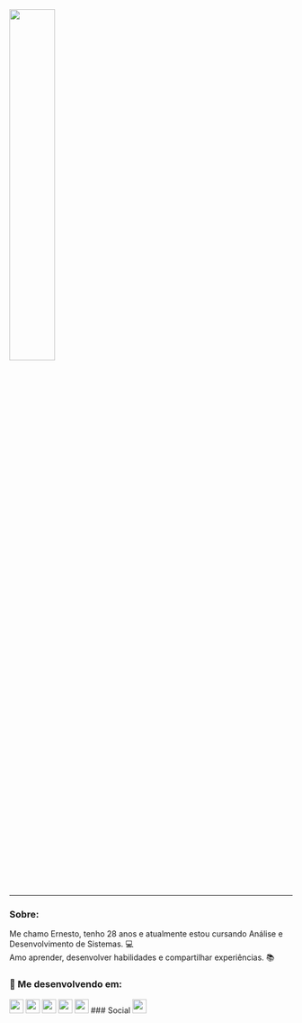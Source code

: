 <div align="left">
<img src="https://github.com/nestto/nestto/assets/125527244/a3c70ff7-c320-4cd4-8609-9a1186cfc75e" width="40%"> 
<hr>

### Sobre:
Me chamo Ernesto, tenho 28 anos e atualmente estou cursando Análise e Desenvolvimento de Sistemas. 💻 <br>
Amo aprender, desenvolver habilidades e compartilhar experiências. 📚
</div>

### 🌱 Me desenvolvendo em:
<div>
<img src="https://img.shields.io/badge/HTML-e44d26?style=for-the-badge&logo=html5&logoColor=ffffff" height="25px">  
<img src="https://img.shields.io/badge/css-039be5?style=for-the-badge&logo=css3&logoColor=ffffff" height="25px">
<img src="https://img.shields.io/badge/JavaScript-F7DF1E?style=for-the-badge&logo=javascript&logoColor=black" height="25px">
<img src="https://img.shields.io/badge/Python-3776AB?style=for-the-badge&logo=python&logoColor=white" height="25px">
<img src="https://img.shields.io/badge/Spring%20boot-0000?style=for-the-badge&logo=spring-boot&logoColor=white" height="25px">
### Social
<a href="https://www.linkedin.com/in/ernestosvidaurre/" target="_blank"><img src="https://img.shields.io/badge/-LinkedIn-%230077B5?style=for-the-badge&logo=linkedin&logoColor=white" height="25px" target="_blank"></a>
</div>

<!--
**nestto/nestto** is a ✨ _special_ ✨ repository because its `README.md` (this file) appears on your GitHub profile.

Here are some ideas to get you started:

- 🔭 I’m currently working on ...
- 🌱 I’m currently learning ...
- 👯 I’m looking to collaborate on ...
- 🤔 I’m looking for help with ...
- 💬 Ask me about ...
- 📫 How to reach me: ...
- 😄 Pronouns: ...
- ⚡ Fun fact: ...
-->
